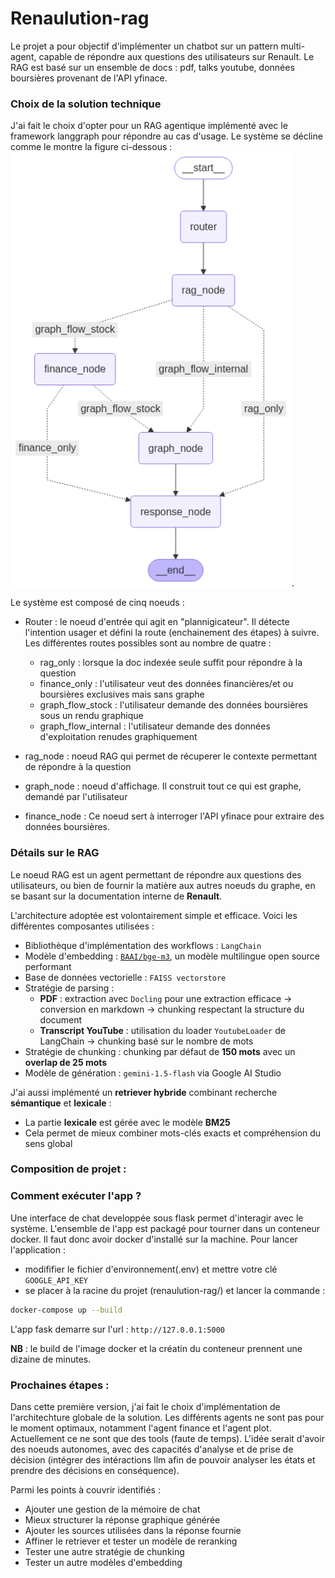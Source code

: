 # Renaulution-rag
 Le projet a pour objectif d'implémenter un chatbot sur un pattern multi-agent, capable de répondre aux questions des utilisateurs sur Renault. Le RAG est basé sur un ensemble de docs : pdf, talks youtube, données boursières provenant de l'API yfinace.

### Choix de la solution technique
J'ai fait le choix d'opter pour un RAG agentique implémenté avec le framework langgraph pour répondre au cas d'usage. Le système se décline comme le montre la figure ci-dessous : 
<img src="doc_images/graph_agent.png" alt="Graph Agent" width="450"/>.

Le système est composé de cinq noeuds : 
- Router : le noeud d'entrée qui agit en "plannigicateur". Il détecte l'intention usager et défini la route (enchainement des étapes) à suivre. Les différentes routes possibles sont au nombre de quatre :
    - rag_only : lorsque la doc indexée seule suffit pour répondre à la question
    - finance_only : l'utilisateur veut des données financières/et ou boursières exclusives mais sans graphe
    - graph_flow_stock : l'utilisateur demande des données boursières sous un rendu graphique
    - graph_flow_internal : l'utilisateur demande des données d'exploitation renudes graphiquement

- rag_node : noeud RAG qui permet de récuperer le contexte permettant de répondre à la question
- graph_node : noeud d'affichage. Il construit tout ce qui est graphe, demandé par l'utilisateur
- finance_node : Ce noeud sert à interroger l'API yfinace pour extraire des données boursières.

### Détails sur le RAG
Le noeud RAG est un agent permettant de répondre aux questions des utilisateurs, ou bien de fournir la matière aux autres noeuds du graphe, en se basant sur la documentation interne de **Renault**.

L'architecture adoptée est volontairement simple et efficace. Voici les différentes composantes utilisées :

- Bibliothèque d'implémentation des workflows : `LangChain`
- Modèle d'embedding : [`BAAI/bge-m3`](https://huggingface.co/BAAI/bge-m3), un modèle multilingue open source performant
- Base de données vectorielle : `FAISS vectorstore`
- Stratégie de parsing :
  - **PDF** : extraction avec `Docling` pour une extraction efficace → conversion en markdown → chunking respectant la structure du document
  - **Transcript YouTube** : utilisation du loader `YoutubeLoader` de LangChain → chunking basé sur le nombre de mots
- Stratégie de chunking : chunking par défaut de **150 mots** avec un **overlap de 25 mots**
- Modèle de génération : `gemini-1.5-flash` via Google AI Studio

J'ai aussi implémenté un **retriever hybride** combinant recherche **sémantique** et **lexicale** :
- La partie **lexicale** est gérée avec le modèle **BM25**
- Cela permet de mieux combiner mots-clés exacts et compréhension du sens global

### Composition de projet : 


### Comment exécuter l'app ?
Une interface de chat developpée sous flask permet d'interagir avec le système. L'ensemble de l'app est packagé pour tourner dans un conteneur docker. Il faut donc avoir docker d'installé sur la machine.
Pour lancer l'application  : 
 - modififier le fichier d'environnement(.env) et mettre votre clé `GOOGLE_API_KEY`
 - se placer à la racine du projet (renaulution-rag/) et lancer la commande : 
```bash 
docker-compose up --build
 ```
 L'app fask demarre sur l'url : `http://127.0.0.1:5000`

**NB** : le build de l'image docker et la créatin du conteneur prennent une dizaine de minutes.

### Prochaines étapes : 
Dans cette première version, j'ai fait le choix d'implémentation de l'architechture globale de la solution. Les différents agents ne sont pas pour le moment optimaux, notamment l'agent finance et l'agent plot. Actuellement ce ne sont que des tools (faute de temps). L'idée serait d'avoir des noeuds autonomes, avec des capacités d'analyse et de prise de décision (intégrer des intéractions llm afin de pouvoir analyser les états et prendre des décisions en conséquence).

Parmi les points à couvrir identifiés : 
- Ajouter une gestion de la mémoire de chat
- Mieux structurer la réponse graphique générée
- Ajouter les sources utilisées dans la réponse fournie
- Affiner le retriever et tester un modèle de reranking
- Tester une autre stratégie de chunking
- Tester un autre modèles d'embedding


